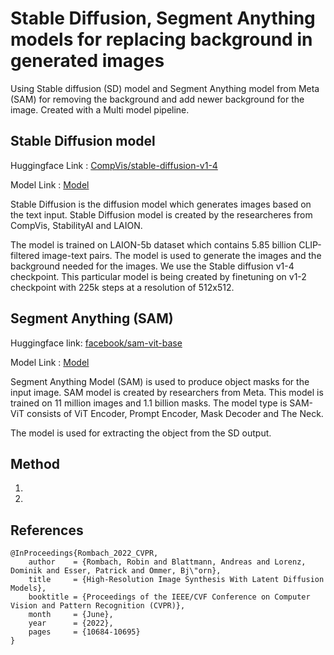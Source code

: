 # Stable Diffusion, Segment Anything models for replacing background in generated images

Using Stable diffusion (SD) model and Segment Anything model from Meta (SAM) for removing the background and add newer background for the image. Created with a Multi model pipeline.

## Stable Diffusion model

Huggingface Link : [CompVis/stable-diffusion-v1-4](https://huggingface.co/CompVis/stable-diffusion-v1-4)

Model Link : [Model](https://huggingface.co/CompVis/stable-diffusion-v1-4/tree/main)

Stable Diffusion is the diffusion model which generates images based on the text input. Stable Diffusion model is created by the researcheres from CompVis, StabilityAI and LAION.

The model is trained on LAION-5b dataset which contains 5.85 billion CLIP-filtered image-text pairs. The model is used to generate the images and the background needed for the images. We use the Stable diffusion v1-4 checkpoint. This particular model is being created by finetuning on v1-2 checkpoint with 225k steps at a resolution of 512x512.

## Segment Anything (SAM)

Huggingface link: [facebook/sam-vit-base](https://huggingface.co/facebook/sam-vit-base)

Model Link : [Model](https://segment-anything.com/)

Segment Anything Model (SAM) is used to produce object masks for the input image. SAM model is created by researchers from Meta. This model is trained on 11 million images and 1.1 billion masks. The model type is SAM-ViT consists of ViT Encoder, Prompt Encoder, Mask Decoder and The Neck.

The model is used for extracting the object from the SD output.

## Method
1. 
2. 

## References
```
@InProceedings{Rombach_2022_CVPR,
    author    = {Rombach, Robin and Blattmann, Andreas and Lorenz, Dominik and Esser, Patrick and Ommer, Bj\"orn},
    title     = {High-Resolution Image Synthesis With Latent Diffusion Models},
    booktitle = {Proceedings of the IEEE/CVF Conference on Computer Vision and Pattern Recognition (CVPR)},
    month     = {June},
    year      = {2022},
    pages     = {10684-10695}
}
```
